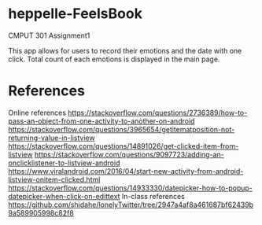 # heppelle-FeelsBook

CMPUT 301 Assignment1

This app allows for users to record their emotions and the date with one click. Total count of each emotions is displayed in the main page.

# References
Online references
https://stackoverflow.com/questions/2736389/how-to-pass-an-object-from-one-activity-to-another-on-android
https://stackoverflow.com/questions/3965654/getitematposition-not-returning-value-in-listview
https://stackoverflow.com/questions/14891026/get-clicked-item-from-listview
https://stackoverflow.com/questions/9097723/adding-an-onclicklistener-to-listview-android
https://www.viralandroid.com/2016/04/start-new-activity-from-android-listview-onitem-clicked.html
https://stackoverflow.com/questions/14933330/datepicker-how-to-popup-datepicker-when-click-on-edittext
In-class references
https://github.com/shidahe/lonelyTwitter/tree/2947a4af8a461687bf62439b9a589905998c82f8
